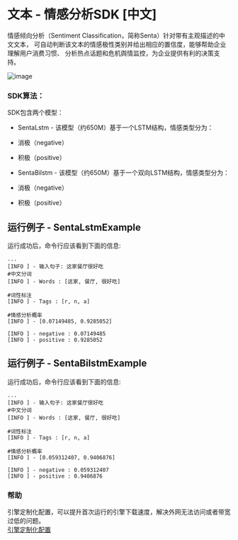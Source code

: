 # 文本 - 情感分析SDK [中文]
情感倾向分析（Sentiment Classification，简称Senta）针对带有主观描述的中文文本，
可自动判断该文本的情感极性类别并给出相应的置信度，能够帮助企业理解用户消费习惯、
分析热点话题和危机舆情监控，为企业提供有利的决策支持。

![image](https://djl-model.oss-cn-hongkong.aliyuncs.com/AIAS/nlp_sdks/sentiment_analysis.jpeg)

### SDK算法：
SDK包含两个模型：
- SentaLstm - 该模型（约650M）基于一个LSTM结构，情感类型分为：
- 消极（negative）
- 积极（positive）

- SentaBilstm - 该模型（约650M）基于一个双向LSTM结构，情感类型分为：
- 消极（negative）
- 积极（positive）

## 运行例子 - SentaLstmExample
运行成功后，命令行应该看到下面的信息:
```text
...
[INFO ] - 输入句子: 这家餐厅很好吃
#中文分词
[INFO ] - Words : [这家, 餐厅, 很好吃]

#词性标注
[INFO ] - Tags : [r, n, a]

#情感分析概率
[INFO ] - [0.07149485, 0.9285052]

[INFO ] - negative : 0.07149485
[INFO ] - positive : 0.9285052

```

## 运行例子 - SentaBilstmExample
运行成功后，命令行应该看到下面的信息:
```text
...
[INFO ] - 输入句子: 这家餐厅很好吃
#中文分词
[INFO ] - Words : [这家, 餐厅, 很好吃]

#词性标注
[INFO ] - Tags : [r, n, a]

#情感分析概率
[INFO ] - [0.059312407, 0.9406876]

[INFO ] - negative : 0.059312407
[INFO ] - positive : 0.9406876

```

### 帮助 
引擎定制化配置，可以提升首次运行的引擎下载速度，解决外网无法访问或者带宽过低的问题。         
[引擎定制化配置](http://aias.top/engine_cpu.html)